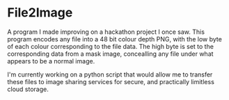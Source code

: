 File2Image
=======

A program I made improving on a hackathon project I once saw. This program encodes any file into a 48 bit colour depth PNG, with the low byte of each colour corresponding to the file data. The high byte is set to the corresponding data from a mask image, concealling any file under what appears to be a normal image. 

I'm currently working on a python script that would allow me to transfer these files to image sharing services for secure, and practically limitless cloud storage.